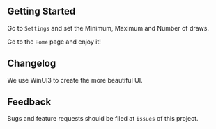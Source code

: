 
## Getting Started

Go to `Settings` and set the Minimum, Maximum and Number of draws.

Go to the `Home` page and enjoy it!


## Changelog

We use WinUI3 to create the more beautiful UI.

## Feedback

Bugs and feature requests should be filed at `issues` of this project.
